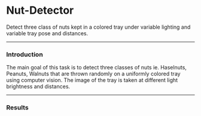 # Nut-Detector
Detect three class of nuts kept in a colored tray under variable lighting and variable tray pose and distances. 

---
### Introduction
The main goal of this task is to detect three classes of nuts ie. Haselnuts, Peanuts, Walnuts that are thrown randomly on a uniformly colored tray using computer vision. The image of the tray is taken at different light brightness and distances.

---
### Results

